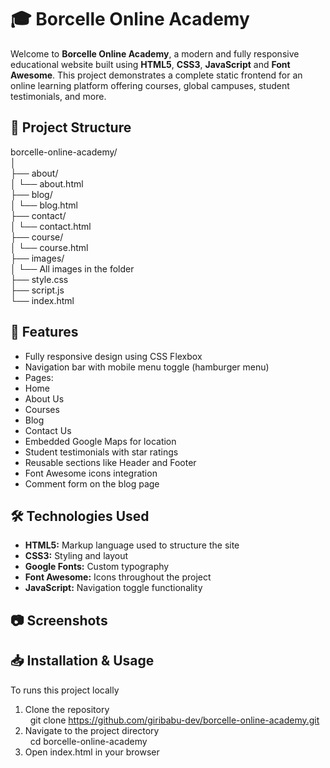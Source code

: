 # 🎓 Borcelle Online Academy
Welcome to **Borcelle Online Academy**, a modern and fully responsive educational website built using **HTML5**, **CSS3**, **JavaScript** and **Font Awesome**. 
This project demonstrates a complete static frontend for an online learning platform offering courses, global campuses, student testimonials, and more.

## 📁 Project Structure

borcelle-online-academy/ <br />
│ <br />
├── about/ <br />
│ └── about.html <br />
├── blog/ <br />
│ └── blog.html <br />
├── contact/ <br />
│ └── contact.html <br />
├── course/ <br />
│ └── course.html <br />
├── images/ <br />
│ └── All images in the folder <br />
├── style.css <br />
├── script.js <br />
└── index.html

## 🚀 Features

-  Fully responsive design using CSS Flexbox
-  Navigation bar with mobile menu toggle (hamburger menu)
-  Pages:
  - Home
  - About Us
  - Courses
  - Blog
  - Contact Us
-  Embedded Google Maps for location
-  Student testimonials with star ratings
-  Reusable sections like Header and Footer
-  Font Awesome icons integration
-  Comment form on the blog page

## 🛠️ Technologies Used
- **HTML5:** Markup language used to structure the site
- **CSS3:** Styling and layout
- **Google Fonts:** Custom typography
- **Font Awesome:** Icons throughout the project
- **JavaScript:** Navigation toggle functionality

## 📷 Screenshots

## 📥 Installation & Usage
To runs this project locally

1. Clone the repository <br />
   &nbsp;  git clone https://github.com/giribabu-dev/borcelle-online-academy.git 
2. Navigate to the project directory <br />
   &nbsp;  cd borcelle-online-academy
3. Open index.html in your browser

